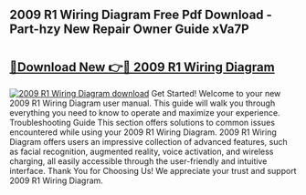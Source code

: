 ## 2009 R1 Wiring Diagram Free Pdf Download - Part-hzy New Repair Owner Guide xVa7P

# <h2><a href="http://dfrdzt.blite.top/?on=2009+R1+Wiring+Diagram">🔗Download New 👉🔴 2009 R1 Wiring Diagram</a></h2>

[![2009 R1 Wiring Diagram download](https://i.imgur.com/lujVjoI.png)](http://dfrdzt.blite.top/?on=2009+R1+Wiring+Diagram)
Get Started! Welcome to your new 2009 R1 Wiring Diagram user manual. This guide will walk you through everything you need to know to operate and maximize your experience. Troubleshooting Guide This section offers solutions to common issues encountered while using your 2009 R1 Wiring Diagram. 2009 R1 Wiring Diagram offers users an impressive collection of advanced features, such as facial recognition, augmented reality, voice activation, and wireless charging, all easily accessible through the user-friendly and intuitive interface. Thank You for Choosing Us! We appreciate your trust and support 2009 R1 Wiring Diagram.

